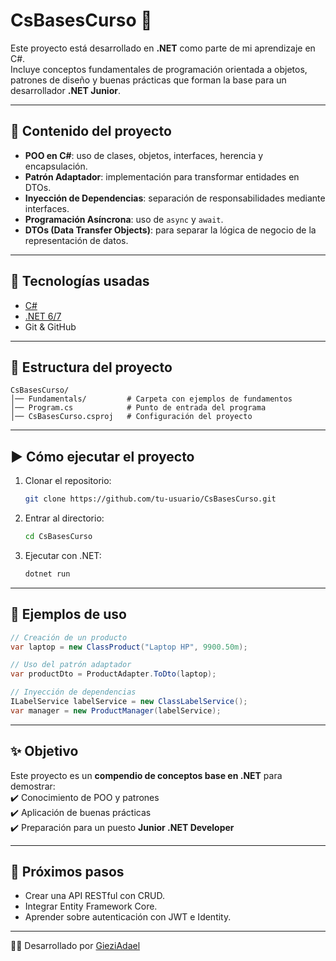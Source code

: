# CsBasesCurso 🎯

Este proyecto está desarrollado en **.NET** como parte de mi aprendizaje en C#.  
Incluye conceptos fundamentales de programación orientada a objetos, patrones de diseño y buenas prácticas que forman la base para un desarrollador **.NET Junior**.

---

## 📌 Contenido del proyecto

- **POO en C#**: uso de clases, objetos, interfaces, herencia y encapsulación.  
- **Patrón Adaptador**: implementación para transformar entidades en DTOs.  
- **Inyección de Dependencias**: separación de responsabilidades mediante interfaces.  
- **Programación Asíncrona**: uso de `async` y `await`.  
- **DTOs (Data Transfer Objects)**: para separar la lógica de negocio de la representación de datos.  

---

## 🚀 Tecnologías usadas
- [C#](https://learn.microsoft.com/es-es/dotnet/csharp/)
- [.NET 6/7](https://dotnet.microsoft.com/)  
- Git & GitHub  

---

## 📂 Estructura del proyecto
```
CsBasesCurso/
│── Fundamentals/         # Carpeta con ejemplos de fundamentos
│── Program.cs            # Punto de entrada del programa
│── CsBasesCurso.csproj   # Configuración del proyecto
```

---

## ▶️ Cómo ejecutar el proyecto
1. Clonar el repositorio:
   ```bash
   git clone https://github.com/tu-usuario/CsBasesCurso.git
   ```
2. Entrar al directorio:
   ```bash
   cd CsBasesCurso
   ```
3. Ejecutar con .NET:
   ```bash
   dotnet run
   ```

---

## 📖 Ejemplos de uso
```csharp
// Creación de un producto
var laptop = new ClassProduct("Laptop HP", 9900.50m);

// Uso del patrón adaptador
var productDto = ProductAdapter.ToDto(laptop);

// Inyección de dependencias
ILabelService labelService = new ClassLabelService();
var manager = new ProductManager(labelService);
```

---

## ✨ Objetivo
Este proyecto es un **compendio de conceptos base en .NET** para demostrar:  
✔️ Conocimiento de POO y patrones  
✔️ Aplicación de buenas prácticas  
✔️ Preparación para un puesto **Junior .NET Developer**

---

## 📌 Próximos pasos
- Crear una API RESTful con CRUD.  
- Integrar Entity Framework Core.  
- Aprender sobre autenticación con JWT e Identity.  

---

👨‍💻 Desarrollado por [GieziAdael](https://github.com/tu-usuario)
